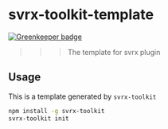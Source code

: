 # svrx-toolkit-template

[![Greenkeeper badge](https://badges.greenkeeper.io/x-orpheus/svrx-toolkit-template.svg)](https://greenkeeper.io/)

>>> The template for svrx plugin

## Usage

This is a template generated by `svrx-toolkit`

```bash
npm install -g svrx-toolkit
svrx-toolkit init
```
